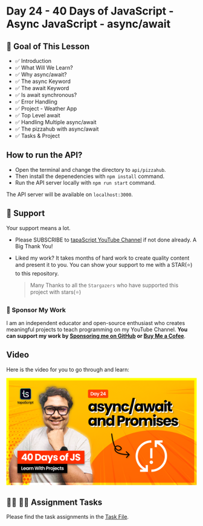 # Day 24 - 40 Days of JavaScript - Async JavaScript - async/await

## **🎯 Goal of This Lesson**

- ✅  Introduction
- ✅  What Will We Learn?
- ✅  Why async/await?
- ✅  The async Keyword
- ✅  The await Keyword
- ✅  Is await synchronous?
- ✅  Error Handling
- ✅  Project - Weather App
- ✅  Top Level await
- ✅  Handling Multiple async/await
- ✅  The pizzahub with async/await
- ✅  Tasks & Project

## How to run the API?

- Open the terminal and change the directory to `api/pizzahub`.
- Then install the depenedencies with `npm install` command.
- Run the API server locally with `npm run start` command.

The API server will be available on `localhost:3000`.

## 🫶 Support

Your support means a lot.

- Please SUBSCRIBE to [tapaScript YouTube Channel](https://youtube.com/tapasadhikary) if not done already. A Big Thank You!
- Liked my work? It takes months of hard work to create quality content and present it to you. You can show your support to me with a STAR(⭐) to this repository.

    > Many Thanks to all the `Stargazers` who have supported this project with stars(⭐)

### 🤝 Sponsor My Work

I am an independent educator and open-source enthusiast who creates meaningful projects to teach programming on my YouTube Channel. **You can support my work by [Sponsoring me on GitHub](https://github.com/sponsors/atapas) or [Buy Me a Cofee](https://buymeacoffee.com/tapasadhikary)**.

## Video

Here is the video for you to go through and learn:

[![day-24](./banner.png)](https://youtu.be/WQdCffdPPKI "Video")

## **👩‍💻 🧑‍💻 Assignment Tasks**

Please find the task assignments in the [Task File](./task.md).
